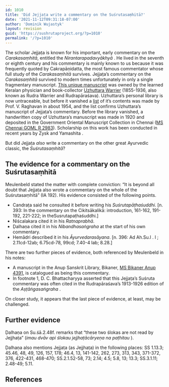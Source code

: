 ```yaml
---
id: 1010
title: 'Did Jejjaṭa write a commentary on the Suśrutasaṃhitā?'
date: '2021-11-12T09:31:18-07:00'
author: 'Dominik Wujastyk'
layout: revision
guid: 'https://sushrutaproject.org/?p=1010'
permalink: '/?p=1010'
---
```


The scholar Jejjaṭa is known for his important, early commentary on the *Carakasaṃhitā*, entitled the *Nirantarapadavyākhyā* <span class="zp-InText-zp-ID--2579494-N9ANTLPZ--wp1010 zp-InText-Citation loading" rel="{ 'pages': 'IA191-194', 'items': '{2579494:N9ANTLPZ}', 'format': '(%a%, %d%, %p%)', 'brackets': '', 'etal': '', 'separator': '', 'and': '' }"></span>. He lived in the seventh or eighth century and his commentary is mainly known to us because it was frequently quoted by Cakrapāṇidatta, the most famous commentator whose full study of the *Carakasaṃhitā* survives. Jejjaṭa’s commentary on the *Carakasaṃhitā* survived to modern times unfortunately in only a single fragmentary manuscript. [This unique manuscript](https://www.panditproject.org/entity/108240/manuscript) was owned by the learned Keralan physician and book-collector [Uzhuttara Warrier](https://www.panditproject.org/entity/108257/person) (1855-1936, also known as Rudra Warrier and Rudrapāraśava). Uzhuttara’s personal library is now untraceable, but before it vanished a [list](https://www.panditproject.org/entity/108562/print) of it’s contents was made by Prof. V. Raghavan in about 1954, and the list confirms Uzhuttara’s manuscript of Jejjaṭa’s commentary. Before the library vanished, a handwritten copy of Uzhuttara’s manuscript was made in 1920 and deposited in the Government Oriental Manuscript Collection in Chennai ([MS Chennai GOML R 2983](https://www.panditproject.org/entity/108242/manuscript)). Scholarship on this work has been conducted in recent years by Zysk and Yamashita <span class="zp-InText-zp-ID--2579494-9VIZCN5T--wp1010 zp-InText-Citation loading" rel="{ 'pages': 'np', 'items': '{2579494:9VIZCN5T}', 'format': '(%a%, %d%, %p%)', 'brackets': '', 'etal': '', 'separator': '', 'and': '' }"></span>.

But did Jejjaṭa *also* write a commentary on the other great Ayurvedic classic, the *Suśrutasaṃhitā*?

## The evidence for a commentary on the Suśrutasaṃhitā

Meulenbeld stated the matter with complete conviction: “It is beyond all doubt that Jejjaṭa also wrote a commentary on the whole of the Suśrutasaṃhitā” (IA 192). His evidence consisted of the following points.

- Candraṭa said he consulted it before writing his *Suśrutapāṭhaśuddhi*. \[n. 393: In the commentary on the Cikitsākalikā: introduction, 161-162, 191-192, 221-222; in theSusrutapaṭhaśuddhi.\]
- Niścalakara cited it in his *Ratnaprabhā*.
- Ḍalhaṇa cited it in his *Nibandhasaṅgraha* at the start of his own commentary.
- Hemādri described it in his *Āyurvedarasāyana*. \[n. 396: Ad Ah.Su.l . l ; 2.11cd-12ab; 6.75cd-78, 99cd; 7.40-4 lab; 8.28.\]

There are two further pieces of evidence, both referenced by Meulenbeld in his notes:

- A manuscript in the Anup Sanskrit Library, Bikaner, [MS Bikaner Anup 4391](https://www.panditproject.org/entity/108211/manuscript), is catalogued as being this commentary.
- In footnote 1, D. C. Bhattacharyya asserted that this Jejjaṭa’s Suśruta commentary was often cited in the Rudrapāraśava’s 1913-1926 edition of the *Aṣṭāṅgasaṅgraha* <span class="zp-InText-zp-ID--2579494-V8FDW2ZP-_-2579494-FKK8UNFR--wp1010 zp-InText-Citation loading" rel="{ 'pages': '112--np', 'items': '{2579494:V8FDW2ZP},{2579494:FKK8UNFR}', 'format': '(%a%, %d%, %p%)', 'brackets': '', 'etal': '', 'separator': '', 'and': '' }"></span>.

On closer study, it appears that the last piece of evidence, at least, may be challenged.

## Further evidence

Ḍalhaṇa on Su.śā.2.48f. remarks that “these two ślokas are not read by Jejjhaṭa” (*imau dvāv api ślokau jejjhaṭācāryeṇa na paṭhitau* <span class="zp-InText-zp-ID--2579494-6TS78DTP--wp1010 zp-InText-Citation loading" rel="{ 'pages': '349', 'items': '{2579494:6TS78DTP}', 'format': '(%a%, %d%, %p%)', 'brackets': '', 'etal': '', 'separator': '', 'and': '' }"></span>).

Ḍalhaṇa also mentions Jejjaṭa (as Jejjhaṭa) in the following places: SS 1.13.3; 45.46, 48, 49, 126, 157, 178; 46.4, 13, 141-142, 262, 273, 313, 343, 371-372, 376, 422-431, 468-470; SS.2.1.52-58, 73; 2.14; 4.5; 5.8, 13; 13.3; SS.3.1.11; 2.48-49; 5.11.

## References

<div class="zp-Zotpress zp-Zotpress-InTextBib wp-block-group zp-Post-1010" id="zp-InTextBib-zotpress-7496814c076bb504e5e43f03ad5e2ba0"> <span class="ZP_ITEM_KEY" style="display: none;">{2579494:N9ANTLPZ};{2579494:9VIZCN5T};{2579494:V8FDW2ZP},{2579494:FKK8UNFR};{2579494:6TS78DTP}</span> <span class="ZP_STYLE" style="display: none;">chicago-author-date</span> <span class="ZP_SORTBY" style="display: none;">default</span> <span class="ZP_ORDER" style="display: none;">asc</span> <span class="ZP_TITLE" style="display: none;"></span> <span class="ZP_SHOWIMAGE" style="display: none;"></span> <span class="ZP_SHOWTAGS" style="display: none;"></span> <span class="ZP_DOWNLOADABLE" style="display: none;"></span> <span class="ZP_NOTES" style="display: none;"></span> <span class="ZP_ABSTRACT" style="display: none;"></span> <span class="ZP_CITEABLE" style="display: none;"></span> <span class="ZP_TARGET" style="display: none;"></span> <span class="ZP_URLWRAP" style="display: none;"></span> <span class="ZP_FORCENUM" style="display: none;">0</span> <span class="ZP_HIGHLIGHT" style="display: none;"></span> <span class="ZP_POSTID" style="display: none;">1010</span><div class="zp-List loading"><div class="zp-SEO-Content"></div></div></div>
